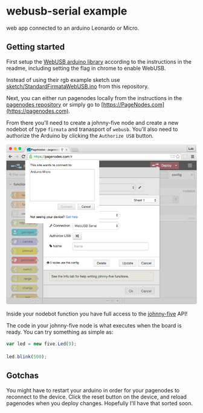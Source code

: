 webusb-serial example
=====================

web app connected to an arduino Leonardo or Micro.

## Getting started

First setup the [WebUSB arduino library](https://github.com/webusb/arduino) according to the instructions in the readme, including setting the flag in chrome to enable WebUSB.

Instead of using their rgb example sketch use [sketch/StandardFirmataWebUSB.ino](./sketch/StandardFirmataWebUSB.ino) from this repository.

Next, you can either run pagenodes locally from the instructions in the [pagenodes repository](https://github.com/monteslu/pagenodes) or simply go to [https://PageNodes.com](https://pagenodes.com).

From there you'll need to create a johnny-five node and create a new nodebot of type `firmata` and tranasport of `webusb`.  You'll also need to authorize the Arduino by clicking the `Authorize USB` button.

![Authorize WebUSB](./webusb_auth.png)

Inside your nodebot function you have full access to the [johnny-five](http://johnny-five.org/api/) API!

The code in your johnny-five node is what executes when the board is ready.  You can try something as simple as:

```javascript
var led = new five.Led(9);

led.blink(500);
```

## Gotchas

You might have to restart your arduino in order for your pagenodes to reconnect to the device.
Click the reset button on the device, and reload pagenodes when you deploy changes.  Hopefully I'll have that sorted soon.


